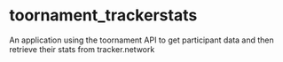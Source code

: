 # toornament_trackerstats
An application using the toornament API to get participant data and then retrieve their stats from tracker.network
